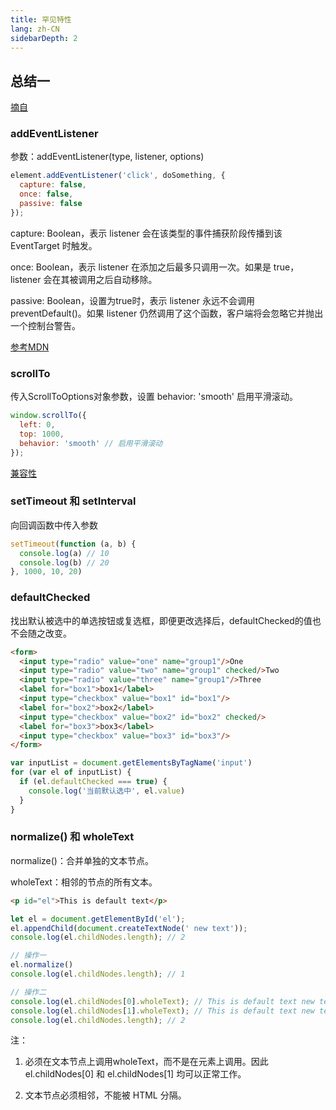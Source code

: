 ```yaml
---
title: 罕见特性
lang: zh-CN
sidebarDepth: 2
---
```


## 总结一

[摘自](https://segmentfault.com/a/1190000019364550)

### addEventListener 

参数：addEventListener(type, listener, options)

```js
element.addEventListener('click', doSomething, {
  capture: false,
  once: false,
  passive: false
});
```
capture:  Boolean，表示 listener 会在该类型的事件捕获阶段传播到该 EventTarget 时触发。

once:  Boolean，表示 listener 在添加之后最多只调用一次。如果是 true， listener 会在其被调用之后自动移除。

passive: Boolean，设置为true时，表示 listener 永远不会调用 preventDefault()。如果 listener 仍然调用了这个函数，客户端将会忽略它并抛出一个控制台警告。

[参考MDN](https://developer.mozilla.org/zh-CN/docs/Web/API/EventTarget/addEventListener)

### scrollTo

传入ScrollToOptions对象参数，设置 behavior: 'smooth' 启用平滑滚动。

```js
window.scrollTo({
  left: 0,
  top: 1000,
  behavior: 'smooth' // 启用平滑滚动
});
```
[兼容性](https://caniuse.com/#feat=element-scroll-methods)

### setTimeout 和 setInterval

向回调函数中传入参数

```js
setTimeout(function (a, b) {
  console.log(a) // 10
  console.log(b) // 20
}, 1000, 10, 20)
```
### defaultChecked

找出默认被选中的单选按钮或复选框，即便更改选择后，defaultChecked的值也不会随之改变。

```html
<form>
  <input type="radio" value="one" name="group1"/>One
  <input type="radio" value="two" name="group1" checked/>Two
  <input type="radio" value="three" name="group1"/>Three
  <label for="box1">box1</label>
  <input type="checkbox" value="box1" id="box1"/>
  <label for="box2">box2</label>
  <input type="checkbox" value="box2" id="box2" checked/>
  <label for="box3">box3</label>
  <input type="checkbox" value="box3" id="box3"/>
</form>
```
```js
var inputList = document.getElementsByTagName('input')
for (var el of inputList) {
  if (el.defaultChecked === true) {
    console.log('当前默认选中', el.value)
  }
}
```
### normalize() 和 wholeText 

normalize()：合并单独的文本节点。

wholeText：相邻的节点的所有文本。

```html
<p id="el">This is default text</p>
```

```js
let el = document.getElementById('el');
el.appendChild(document.createTextNode(' new text'));
console.log(el.childNodes.length); // 2

// 操作一
el.normalize()
console.log(el.childNodes.length); // 1

// 操作二
console.log(el.childNodes[0].wholeText); // This is default text new text
console.log(el.childNodes[1].wholeText); // This is default text new text
console.log(el.childNodes.length); // 2
```
注：

1. 必须在文本节点上调用wholeText，而不是在元素上调用。因此 el.childNodes[0] 和 el.childNodes[1] 均可以正常工作。

2. 文本节点必须相邻，不能被 HTML 分隔。